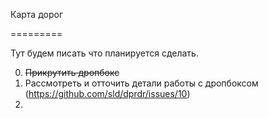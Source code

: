 Карта дорог

=========

Тут будем писать что планируется сделать.

0. ~~Прикрутить дропбокс~~
1. Рассмотреть и отточить детали работы с дропбоксом (https://github.com/sld/dprdr/issues/10)
2.
